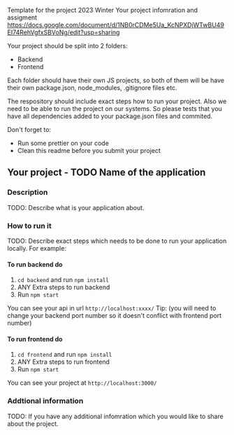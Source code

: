 Template for the project 2023 Winter
Your project infomration and assigment https://docs.google.com/document/d/1NB0rCDMe5Ua_KcNPXDjWTwBU49EI74RehVgfxSBVoNg/edit?usp=sharing

Your project should be split into 2 folders:
- Backend 
- Frontend

Each folder should have their own JS projects, so both of them will be have their own package.json, node_modules, .gitignore files etc. 

The respository should include exact steps how to run your project. 
Also we need to be able to run the project on our systems. So please tests that you have all dependencies added to your package.json files and commited.

Don't forget to:
- Run some prettier on your code 
- Clean this readme before you submit your project 

## Your project - TODO Name of the application

### Description

TODO: Describe what is your application about.

### How to run it

TODO: Describe exact steps which needs to be done to run your application locally.
For example:
#### To run backend do
1. `cd backend` and run `npm install`
2. ANY Extra steps to run backend
3. Run `npm start`

You can see your api in url `http://localhost:xxxx/`
Tip: (you will need to change your backend port number so it doesn't conflict with frontend port number)

#### To run frontend do
1. `cd frontend` and run `npm install`
2. ANY Extra steps to run frontend
3. Run `npm start`

You can see your project at `http://localhost:3000/`

### Addtional information
TODO: If you have any additional infomration which you would like to share about the project.